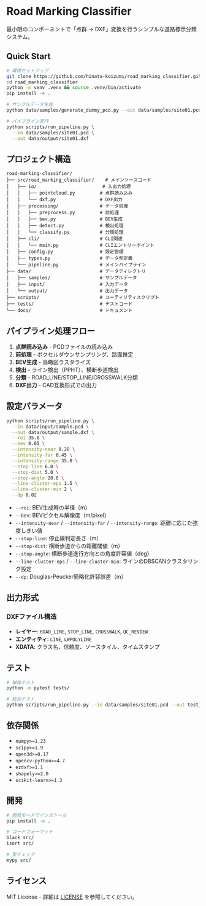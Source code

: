 # Road Marking Classifier

最小限のコンポーネントで「点群 → DXF」変換を行うシンプルな道路標示分類システム。

## Quick Start

```bash
# 環境セットアップ
git clone https://github.com/hinata-koizumi/road_marking_classifier.git
cd road_marking_classifier
python -m venv .venv && source .venv/bin/activate
pip install -e .

# サンプルデータ生成
python data/samples/generate_dummy_pcd.py --out data/samples/site01.pcd

# パイプライン実行
python scripts/run_pipeline.py \
  --in data/samples/site01.pcd \
  --out data/output/site01.dxf
```

## プロジェクト構造

```
road-marking-classifier/
├── src/road_marking_classifier/    # メインソースコード
│   ├── io/                        # 入出力処理
│   │   ├── pointcloud.py         # 点群読み込み
│   │   └── dxf.py                # DXF出力
│   ├── processing/               # データ処理
│   │   ├── preprocess.py         # 前処理
│   │   ├── bev.py                # BEV生成
│   │   ├── detect.py             # 検出処理
│   │   └── classify.py           # 分類処理
│   ├── cli/                      # CLI関連
│   │   └── main.py               # CLIエントリーポイント
│   ├── config.py                 # 設定管理
│   ├── types.py                  # データ型定義
│   └── pipeline.py               # メインパイプライン
├── data/                         # データディレクトリ
│   ├── samples/                  # サンプルデータ
│   ├── input/                    # 入力データ
│   └── output/                   # 出力データ
├── scripts/                      # ユーティリティスクリプト
├── tests/                        # テストコード
└── docs/                         # ドキュメント
```

## パイプライン処理フロー

1. **点群読み込み** - PCDファイルの読み込み
2. **前処理** - ボクセルダウンサンプリング、路面推定
3. **BEV生成** - 鳥瞰図ラスタライズ
4. **検出** - ライン検出（PPHT）、横断歩道検出
5. **分類** - ROAD_LINE/STOP_LINE/CROSSWALK分類
6. **DXF出力** - CAD互換形式での出力

## 設定パラメータ

```bash
python scripts/run_pipeline.py \
  --in data/input/sample.pcd \
  --out data/output/sample.dxf \
  --roi 35.0 \
  --bev 0.05 \
  --intensity-near 0.28 \
  --intensity-far 0.45 \
  --intensity-range 35.0 \
  --stop-line 6.0 \
  --stop-dist 5.0 \
  --stop-angle 20.0 \
  --line-cluster-eps 1.5 \
  --line-cluster-min 2 \
  --dp 0.02
```

- `--roi`: BEV生成時の半径（m）
- `--bev`: BEVピクセル解像度（m/pixel）
- `--intensity-near` / `--intensity-far` / `--intensity-range`: 距離に応じた強度しきい値
- `--stop-line`: 停止線判定長さ（m）
- `--stop-dist`: 横断歩道からの距離閾値（m）
- `--stop-angle`: 横断歩道進行方向との角度許容値（deg）
- `--line-cluster-eps` / `--line-cluster-min`: ラインのDBSCANクラスタリング設定
- `--dp`: Douglas-Peucker簡略化許容誤差（m）

## 出力形式

### DXFファイル構造
- **レイヤー**: `ROAD_LINE`, `STOP_LINE`, `CROSSWALK`, `QC_REVIEW`
- **エンティティ**: `LINE`, `LWPOLYLINE`
- **XDATA**: クラス名、信頼度、ソースタイル、タイムスタンプ

## テスト

```bash
# 単体テスト
python -m pytest tests/

# 統合テスト
python scripts/run_pipeline.py --in data/samples/site01.pcd --out test_output.dxf
```

## 依存関係

- `numpy>=1.23`
- `scipy>=1.9`
- `open3d>=0.17`
- `opencv-python>=4.7`
- `ezdxf>=1.1`
- `shapely>=2.0`
- `scikit-learn>=1.3`

## 開発

```bash
# 開発モードでインストール
pip install -e .

# コードフォーマット
black src/
isort src/

# 型チェック
mypy src/
```

## ライセンス

MIT License - 詳細は [LICENSE](LICENSE) を参照してください。
